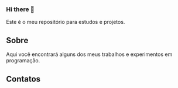 ### Hi there 👋

Este é o meu repositório para estudos e projetos. 

## Sobre

Aqui você encontrará alguns dos meus trabalhos e experimentos em programação.


## Contatos


<!--

- 🔭 I’m currently working on ...
- 🌱 I’m currently learning ...
- 👯 I’m looking to collaborate on ...
- 🤔 I’m looking for help with ...
- 💬 Ask me about ...
- 📫 How to reach me: ...
- 😄 Pronouns: ...
- ⚡ Fun fact: ...
-->
